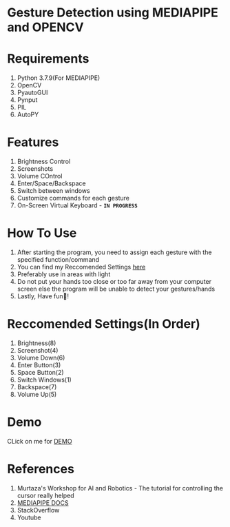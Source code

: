 # **Gesture Detection using MEDIAPIPE and OPENCV**

# **Requirements**
1. Python 3.7.9(For MEDIAPIPE)
2. OpenCV
3. PyautoGUI
4. Pynput
5. PIL
6. AutoPY

# **Features**
1. Brightness Control
2. Screenshots
3. Volume COntrol
4. Enter/Space/Backspace
5. Switch between windows
6. Customize commands for each gesture
7. On-Screen Virtual Keyboard - **`IN PROGRESS`**

# **How To Use**
1. After starting the program, you need to assign each gesture with the specified function/command
2. You can find my Reccomended Settings [here]()
3. Preferably use in areas with light
4. Do not put your hands too close or too far away from your computer screen else the program will be unable to detect your gestures/hands
5. Lastly, Have fun🙂!

# **Reccomended Settings(In Order)**
1. Brightness(8)
2. Screenshot(4)
3. Volume Down(6)
4. Enter Button(3)
5. Space Button(2)
6. Switch Windows(1)
7. Backspace(7)
8. Volume Up(5)

# **Demo**
CLick on me for [DEMO](https://drive.google.com/file/d/1yk4rLiFsZhrm_vIEkg3GyygiS_048tvS/view?usp=sharing)

# **References**
1. Murtaza's Workshop for AI and Robotics - The tutorial for controlling the cursor really helped
2. [MEDIAPIPE DOCS](https://google.github.io/mediapipe/solutions/hands.html)
3. StackOverflow
4. Youtube
